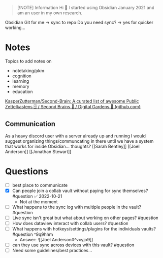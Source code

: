 
> [!NOTE] Information
> Hi 👋 I started using Obsidian January 2021 and am an user in my own research.

Obsidian Git for me -> sync to repo
Do you need sync? -> yes for quicker working...

# Notes

Topics to add notes on
- notetaking/pkm
- cognition
- learning
- memory
- education

[KasperZutterman/Second-Brain: A curated list of awesome Public Zettelkastens 🗄️ / Second Brains 🧠 / Digital Gardens 🌱 (github.com)](https://github.com/KasperZutterman/Second-Brain)

## Communication

As a heavy discord user with a server already up and running I would suggest organizing things/communcating in there until we have a system that works for inside Obsidian... thoughts? [[Sarah Bentley]] [[Joel Anderson]] [[Jonathan Stewart]]

# Questions
- [ ] best place to communicate
- [x] Can people join a collab vault without paying for sync themselves? #question ✅ 2022-10-21
	- Not at the moment
- [ ] What happens to the sync log with multiple people in the vault? #question 
- [ ] Live sync isn't great but what about working on other pages? #question 
- [ ] How does dataview interact with collab users? #question  
- [ ] What happens with hotkeys/settings/plugins for the individuals vaults? #question ^9q9hhm
	- Answer: ![[Joel Anderson#^vxyjo9]]
- [ ] can they use sync across devices with this vault? #question 
- [ ]  Need some guidelines/best practices...